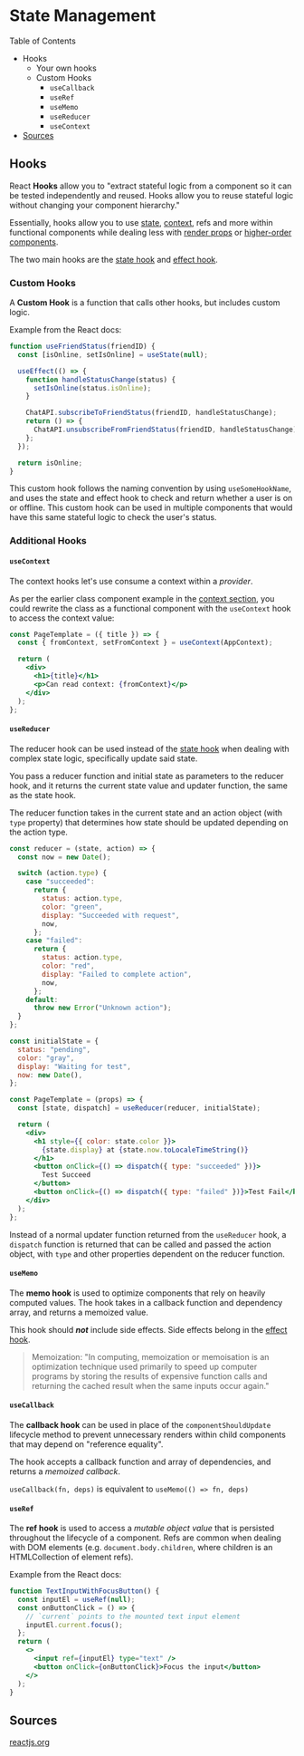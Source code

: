 # State Management

Table of Contents

- Hooks
  - Your own hooks
  - Custom Hooks
    - `useCallback`
    - `useRef`
    - `useMemo`
    - `useReducer`
    - `useContext`
- [Sources](#sources)

## Hooks

React **Hooks** allow you to "extract stateful logic from a component so it can be tested independently and reused. Hooks allow you to reuse stateful logic without changing your component hierarchy."

Essentially, hooks allow you to use [state](props-state.md#state), [context](#context), refs and more within functional components while dealing less with [render props](state-management.md#render-props) or [higher-order components](state-management.md#higher-order-components).

The two main hooks are the [state hook](props-state.md#state-hook) and [effect hook](props-state.md#effect-hook).

### Custom Hooks

A **Custom Hook** is a function that calls other hooks, but includes custom logic.

Example from the React docs:

```jsx
function useFriendStatus(friendID) {
  const [isOnline, setIsOnline] = useState(null);

  useEffect(() => {
    function handleStatusChange(status) {
      setIsOnline(status.isOnline);
    }

    ChatAPI.subscribeToFriendStatus(friendID, handleStatusChange);
    return () => {
      ChatAPI.unsubscribeFromFriendStatus(friendID, handleStatusChange);
    };
  });

  return isOnline;
}
```

This custom hook follows the naming convention by using `useSomeHookName`, and uses the state and effect hook to check and return whether a user is on or offline. This custom hook can be used in multiple components that would have this same stateful logic to check the user's status.

### Additional Hooks

#### `useContext`

The context hooks let's use consume a context within a _provider_.

As per the earlier class component example in the [context section](state-management.md#context), you could rewrite the class as a functional component with the `useContext` hook to access the context value:

```jsx
const PageTemplate = ({ title }) => {
  const { fromContext, setFromContext } = useContext(AppContext);

  return (
    <div>
      <h1>{title}</h1>
      <p>Can read context: {fromContext}</p>
    </div>
  );
};
```

#### `useReducer`

The reducer hook can be used instead of the [state hook](props-state.md#state-hook) when dealing with complex state logic, specifically update said state.

You pass a reducer function and initial state as parameters to the reducer hook, and it returns the current state value and updater function, the same as the state hook.

The reducer function takes in the current state and an action object (with `type` property) that determines how state should be updated depending on the action type.

```jsx
const reducer = (state, action) => {
  const now = new Date();

  switch (action.type) {
    case "succeeded":
      return {
        status: action.type,
        color: "green",
        display: "Succeeded with request",
        now,
      };
    case "failed":
      return {
        status: action.type,
        color: "red",
        display: "Failed to complete action",
        now,
      };
    default:
      throw new Error("Unknown action");
  }
};

const initialState = {
  status: "pending",
  color: "gray",
  display: "Waiting for test",
  now: new Date(),
};

const PageTemplate = (props) => {
  const [state, dispatch] = useReducer(reducer, initialState);

  return (
    <div>
      <h1 style={{ color: state.color }}>
        {state.display} at {state.now.toLocaleTimeString()}
      </h1>
      <button onClick={() => dispatch({ type: "succeeded" })}>
        Test Succeed
      </button>
      <button onClick={() => dispatch({ type: "failed" })}>Test Fail</button>
    </div>
  );
};
```

Instead of a normal updater function returned from the `useReducer` hook, a `dispatch` function is returned that can be called and passed the action object, with `type` and other properties dependent on the reducer function.

#### `useMemo`

The **memo hook** is used to optimize components that rely on heavily computed values. The hook takes in a callback function and dependency array, and returns a memoized value.

This hook should **_not_** include side effects. Side effects belong in the [effect hook](props-state.md#effect-hook).

> Memoization: "In computing, memoization or memoisation is an optimization technique used primarily to speed up computer programs by storing the results of expensive function calls and returning the cached result when the same inputs occur again."

#### `useCallback`

The **callback hook** can be used in place of the `componentShouldUpdate` lifecycle method to prevent unnecessary renders within child components that may depend on "reference equality".

The hook accepts a callback function and array of dependencies, and returns a _memoized callback_.

`useCallback(fn, deps)` is equivalent to `useMemo(() => fn, deps)`

#### `useRef`

The **ref hook** is used to access a _mutable object value_ that is persisted throughout the lifecycle of a component. Refs are common when dealing with DOM elements (e.g. `document.body.children`, where children is an HTMLCollection of element refs).

Example from the React docs:

```jsx
function TextInputWithFocusButton() {
  const inputEl = useRef(null);
  const onButtonClick = () => {
    // `current` points to the mounted text input element
    inputEl.current.focus();
  };
  return (
    <>
      <input ref={inputEl} type="text" />
      <button onClick={onButtonClick}>Focus the input</button>
    </>
  );
}
```

## Sources

[reactjs.org](https://reactjs.org/docs/hooks-reference.html)
